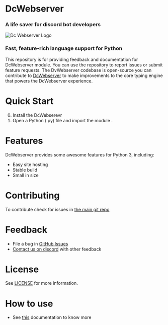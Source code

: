 # DcWebserver
<h3>A life saver for discord bot developers</h3>

<img src=https://media.discordapp.net/attachments/947749178979807243/966665806580707348/pngwing.com_1.png alt ="Dc Webserver Logo">


### Fast, feature-rich language support for Python

This repository is for providing feedback and documentation for DcWebserver module. You can use the repository to report issues or submit feature requests. The DvWebserver codebase is open-source you can contribute to [DcWebserver](https://github.com/QuicksilverYT/DcWebserver) to make improvements to the core typing engine that powers the DcWebserver experience.


# Quick Start

0. Install the DcWebserevr
1. Open a Python (.py) file and import the module 
.

# Features


DcWebserver provides some awesome features for Python 3, including:

-   Easy site hosting
-   Stable build
-   Small in size
# Contributing
To contribute check for issues in [the main git repo](https://github.com/QuicksilverYT/DcWebserver)



# Feedback

-   File a bug in [GitHub Issues](https://github.com/QuicksilverYT/DcWebserver/issues/new/choose)
-   [Contact us on discord](https://discord.gg/TaynAW9WXt) with other feedback

# License

See [LICENSE](https://github.com/QuicksilverYT/DcWebserver/blob/main/LICENCE.txt) for more information.


  # How to use 
  - See [this](https://github.com/QuicksilverYT/DcWebserver/blob/main/README.md) documentation to know more 
